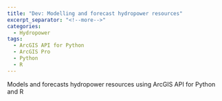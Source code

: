 ```yaml
---
title: "Dev: Modelling and forecast hydropower resources"
excerpt_separator: "<!--more-->"
categories:
  - Hydropower
tags:
  - ArcGIS API for Python
  - ArcGIS Pro
  - Python
  - R
---
```


Models and forecasts hydropower resources using ArcGIS API for Python and R
